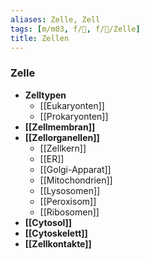 ```yaml
---
aliases: Zelle, Zell
tags: [m/m03, f/🧪, f/🔬/Zelle]
title: Zellen
---
```

### Zelle
- **Zelltypen**
	- [[Eukaryonten]]
	- [[Prokaryonten]]
- **[[Zellmembran]]**
- **[[Zellorganellen]]**
	- [[Zellkern]]
	- [[ER]]
	- [[Golgi-Apparat]]
	- [[Mitochondrien]]
	- [[Lysosomen]]
	- [[Peroxisom]]
	- [[Ribosomen]]
- **[[Cytosol]]**
- **[[Cytoskelett]]**
- **[[Zellkontakte]]**